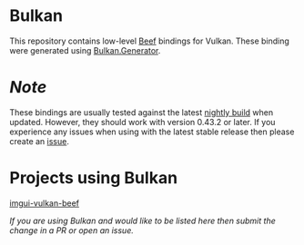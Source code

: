 # Bulkan
This repository contains low-level [Beef](https://www.beeflang.org) bindings for Vulkan.
These binding were generated using [Bulkan.Generator](https://github.com/jayrulez/Bulkan.Generator).

# *Note*
These bindings are usually tested against the latest [nightly build](https://nightly.beeflang.org/index.html) when updated. However, they should work with version 0.43.2 or later. If you experience any issues when using with the latest stable release then please create an [issue](https://github.com/jayrulez/Bulkan/issues).

# Projects using Bulkan
[imgui-vulkan-beef](https://github.com/MineGame159/imgui-vulkan-beef)

*If you are using Bulkan and would like to be listed here then submit the change in a PR or open an issue.*
